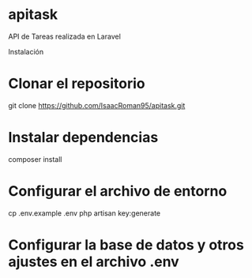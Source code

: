 # apitask
 API de Tareas realizada en Laravel 

Instalación
# Clonar el repositorio
git clone https://github.com/IsaacRoman95/apitask.git

# Instalar dependencias
composer install

# Configurar el archivo de entorno
cp .env.example .env
php artisan key:generate

# Configurar la base de datos y otros ajustes en el archivo .env
